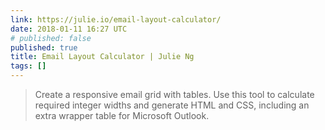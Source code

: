 ```yaml
---
link: https://julie.io/email-layout-calculator/
date: 2018-01-11 16:27 UTC
# published: false
published: true
title: Email Layout Calculator | Julie Ng
tags: []
---
```


<blockquote>Create a responsive email grid with tables. Use this tool to calculate required integer widths and generate HTML and CSS, including an extra wrapper table for Microsoft Outlook.</blockquote>

